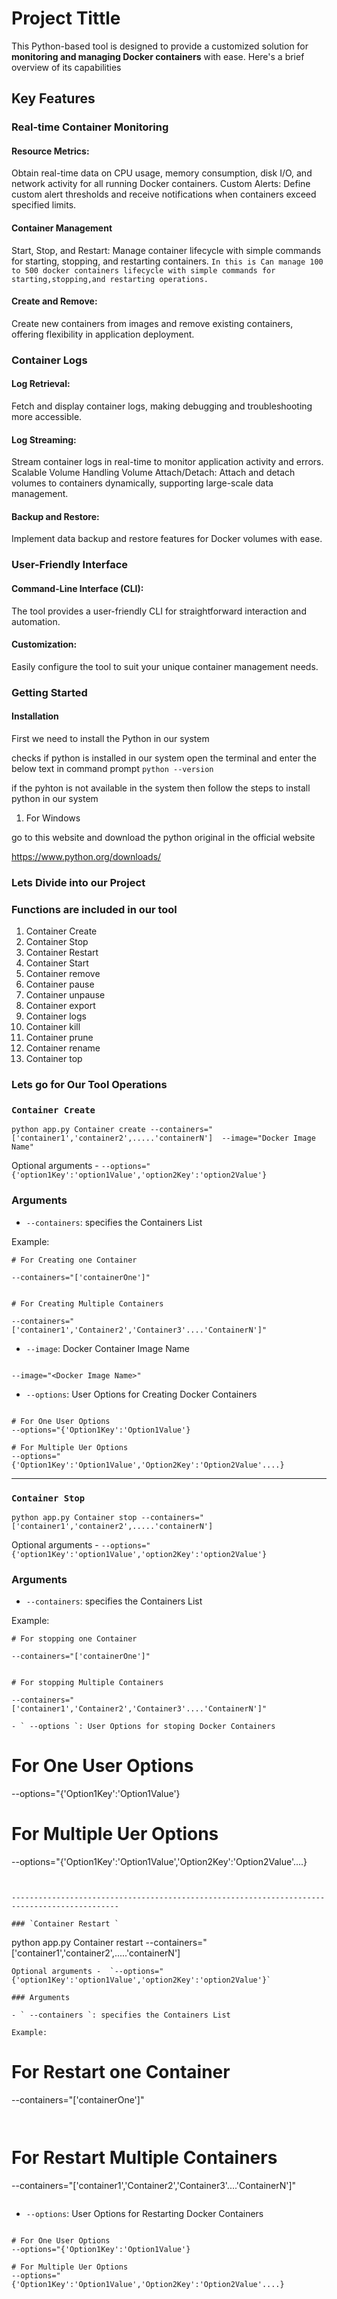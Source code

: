 # Project Tittle

This Python-based tool is designed to provide a customized solution for **monitoring and managing Docker containers** with ease. Here's a brief overview of its capabilities

## Key Features

### Real-time Container Monitoring
#### Resource Metrics: 
Obtain real-time data on CPU usage, memory consumption, disk I/O, and network activity for all running Docker containers.
Custom Alerts: Define custom alert thresholds and receive notifications when containers exceed specified limits.
#### Container Management
Start, Stop, and Restart: Manage container lifecycle with simple commands for starting, stopping, and restarting containers.
` In this is Can manage 100 to 500 docker containers lifecycle with simple commands for starting,stopping,and restarting operations. `
#### Create and Remove: 
Create new containers from images and remove existing containers, offering flexibility in application deployment.
### Container Logs
#### Log Retrieval: 
Fetch and display container logs, making debugging and troubleshooting more accessible.
#### Log Streaming: 
Stream container logs in real-time to monitor application activity and errors.
Scalable Volume Handling
Volume Attach/Detach: Attach and detach volumes to containers dynamically, supporting large-scale data management.
#### Backup and Restore: 
Implement data backup and restore features for Docker volumes with ease.
### User-Friendly Interface
#### Command-Line Interface (CLI): 
The tool provides a user-friendly CLI for straightforward interaction and automation.
#### Customization:
Easily configure the tool to suit your unique container management needs.

### Getting Started

#### Installation
First we need to install the Python in our system

checks if python is installed in our system open the terminal and enter the below text in command prompt
` python --version `

if the pyhton is not available in the system then
follow the steps to install python in our system
1) For Windows

go to this website and download the python original in the official website 

   https://www.python.org/downloads/

### Lets Divide into our Project

### Functions are included in our tool

1) Container Create
2) Container Stop
3) Container Restart
4) Container Start
5) Container remove
6) Container pause
7) Container unpause
8) Container export
9) Container logs
10) Container kill
11) Container prune
12) Container rename
13) Container top


### Lets go for Our Tool Operations

### `Container Create `


   ```
   python app.py Container create --containers="['container1','container2',.....'containerN']  --image="Docker Image Name" 
   
   ```
   Optional arguments -  `--options="{'option1Key':'option1Value','option2Key':'option2Value'}`
   
   ### Arguments
   
   - ` --containers `: specifies the Containers List
   
   Example:
   
   ```
   # For Creating one Container
   
   --containers="['containerOne']"
   ```
   
   
   ```
   
   # For Creating Multiple Containers
   
   --containers="['container1','Container2','Container3'....'ContainerN']"
   
   ```
   
   - ` --image `: Docker Container Image Name
   ```
   
   --image="<Docker Image Name>"
   
   ```
   - ` --options `: User Options for Creating Docker Containers
   
   ```
   
   # For One User Options
   --options="{'Option1Key':'Option1Value'}
   
   # For Multiple Uer Options
   --options="{'Option1Key':'Option1Value','Option2Key':'Option2Value'....}
   
   ```

---------------------------------------------------------------------------------------------- 

### `Container Stop `

   ```
   python app.py Container stop --containers="['container1','container2',.....'containerN'] 
   
   ```
   Optional arguments -  `--options="{'option1Key':'option1Value','option2Key':'option2Value'}`
   
   ### Arguments
   
   - ` --containers `: specifies the Containers List
   
   Example:
   
   ```
   # For stopping one Container
   
   --containers="['containerOne']"
   ```
   
   
   ```
   
   # For stopping Multiple Containers
   
   --containers="['container1','Container2','Container3'....'ContainerN']"
   
   ```
   
   ```
   - ` --options `: User Options for stoping Docker Containers
   
   ```
   
   # For One User Options
   --options="{'Option1Key':'Option1Value'}
   
   # For Multiple Uer Options
   --options="{'Option1Key':'Option1Value','Option2Key':'Option2Value'....}
   
   ```


---------------------------------------------------------------------------------------------- 

### `Container Restart `

   ```
   python app.py Container restart --containers="['container1','container2',.....'containerN'] 
   
   ```
   Optional arguments -  `--options="{'option1Key':'option1Value','option2Key':'option2Value'}`
   
   ### Arguments
   
   - ` --containers `: specifies the Containers List
   
   Example:
   
   ```
   # For Restart one Container
   
   --containers="['containerOne']"
   ```
   
   
   ```
   
   # For Restart Multiple Containers
   
   --containers="['container1','Container2','Container3'....'ContainerN']"
   
   ```
   
   ```
   - ` --options `: User Options for Restarting Docker Containers
   
   ```
   
   # For One User Options
   --options="{'Option1Key':'Option1Value'}
   
   # For Multiple Uer Options
   --options="{'Option1Key':'Option1Value','Option2Key':'Option2Value'....}
   
   ```

